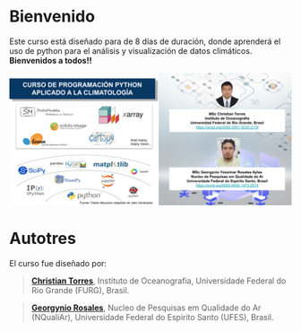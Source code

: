 # Bienvenido

Este curso está diseñado para de 8 días de duración, donde aprenderá el uso de python para el análisis y visualización de datos climáticos. **Bienvenidos a todos!!**

![](./img/afiche_curso_python.png)

# Autotres

El curso fue diseñado por:

> **[Christian Torres](https://orcid.org/0000-0001-5530-2119)**, Instituto de Oceanografia, Universidade Federal do Rio Grande (FURG), Brasil.

> **[Georgynio Rosales](https://orcid.org/0000-0002-1473-2574)**, Nucleo de Pesquisas em Qualidade do Ar (NQualiAr), Universidade Federal do Espirito Santo (UFES), Brasil.

